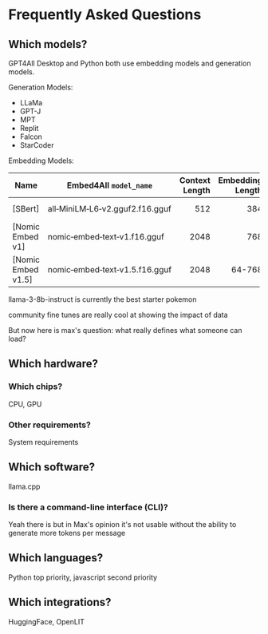 # Frequently Asked Questions

## Which models?

GPT4All Desktop and Python both use embedding models and generation models.

Generation Models:

- LLaMa
- GPT-J
- MPT
- Replit
- Falcon
- StarCoder

Embedding Models:

| Name               | Embed4All `model_name`                               | Context Length | Embedding Length | File Size |
|--------------------|------------------------------------------------------|---------------:|-----------------:|----------:|
| [SBert]            | all&#x2011;MiniLM&#x2011;L6&#x2011;v2.gguf2.f16.gguf |            512 |              384 |    44 MiB |
| [Nomic Embed v1]   | nomic&#x2011;embed&#x2011;text&#x2011;v1.f16.gguf    |           2048 |              768 |   262 MiB |
| [Nomic Embed v1.5] | nomic&#x2011;embed&#x2011;text&#x2011;v1.5.f16.gguf  |           2048 |           64-768 |   262 MiB |



llama-3-8b-instruct is currently the best starter pokemon

community fine tunes are really cool at showing the impact of data

But now here is max's question: what really defines what someone can load? 

## Which hardware?

### Which chips?

CPU, GPU

### Other requirements?

System requirements

## Which software?

llama.cpp

### Is there a command-line interface (CLI)?

Yeah there is but in Max's opinion it's not usable without the ability to generate more tokens per message

## Which languages?

Python top priority, javascript second priority

## Which integrations?

HuggingFace, OpenLIT


